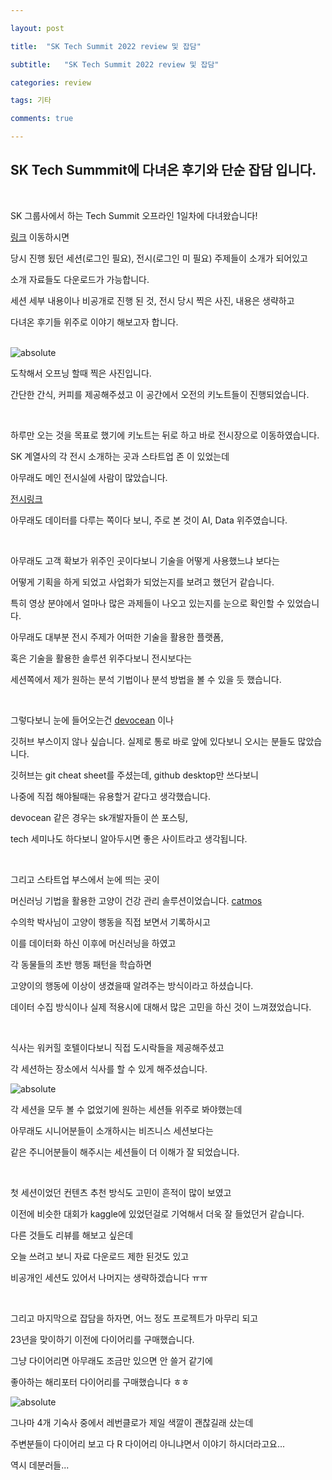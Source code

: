 ```yaml
---

layout: post

title:  "SK Tech Summit 2022 review 및 잡담"

subtitle:   "SK Tech Summit 2022 review 및 잡담"

categories: review

tags: 기타

comments: true

---
```


## SK Tech Summmit에 다녀온 후기와 단순 잡담 입니다.

<br/>

SK 그룹사에서 하는 Tech Summit 오프라인 1일차에 다녀왔습니다!

[링크](https://sktechsummit.com/) 이동하시면 

당시 진행 됬던 세션(로그인 필요), 전시(로그인 미 필요) 주제들이 소개가 되어있고

소개 자료들도 다운로드가 가능합니다.

세션 세부 내용이나 비공개로 진행 된 것, 전시 당시 찍은 사진, 내용은 생략하고 

다녀온 후기들 위주로 이야기 해보고자 합니다.

<br/>

<img data-action="zoom" src='{{ "/assets/img/sktechsummit/opening.jpg" | relative_url }}' alt='absolute'> 

도착해서 오프닝 할때 찍은 사진입니다.

간단한 간식, 커피를 제공해주셨고 이 공간에서 오전의 키노트들이 진행되었습니다.

<br/>

하루만 오는 것을 목표로 했기에 키노트는 뒤로 하고 바로 전시장으로 이동하였습니다.

SK 계열사의 각 전시 소개하는 곳과 스타트업 존 이 있었는데

아무래도 메인 전시실에 사람이 많았습니다.

[전시링크](https://sktechsummit.com/exhibition)

아무래도 데이터를 다루는 쪽이다 보니, 주로 본 것이 AI, Data 위주였습니다.

<br/>

아무래도 고객 확보가 위주인 곳이다보니 기술을 어떻게 사용했느냐 보다는

어떻게 기획을 하게 되었고 사업화가 되었는지를 보려고 했던거 같습니다.

특히 영상 분야에서 얼마나 많은 과제들이 나오고 있는지를 눈으로 확인할 수 있었습니다.

아무래도 대부분 전시 주제가 어떠한 기술을 활용한 플랫폼,

혹은 기술을 활용한 솔루션 위주다보니 전시보다는

세션쪽에서 제가 원하는 분석 기법이나 분석 방법을 볼 수 있을 듯 했습니다.

<br/>

그렇다보니 눈에 들어오는건 [devocean](https://devocean.sk.com/events/index.do#none) 이나

깃허브 부스이지 않나 싶습니다. 실제로 통로 바로 앞에 있다보니 오시는 분들도 많았습니다.

깃허브는 git cheat sheet를 주셨는데, github desktop만 쓰다보니

나중에 직접 해야될때는 유용할거 같다고 생각했습니다.

devocean 같은 경우는 sk개발자들이 쓴 포스팅, 

tech 세미나도 하다보니 알아두시면 좋은 사이트라고 생각됩니다.

<br/>

그리고 스타트업 부스에서 눈에 띄는 곳이 

머신러닝 기법을 활용한 고양이 건강 관리 솔루션이었습니다. [catmos](https://catmos.pet/)

수의학 박사님이 고양이 행동을 직접 보면서 기록하시고

이를 데이터화 하신 이후에 머신러닝을 하였고

각 동물들의 초반 행동 패턴을 학습하면

고양이의 행동에 이상이 생겼을때 알려주는 방식이라고 하셨습니다.

데이터 수집 방식이나 실제 적용시에 대해서 많은 고민을 하신 것이 느껴졌었습니다.

<br/>

식사는 워커힐 호텔이다보니 직접 도시락들을 제공해주셨고

각 세션하는 장소에서 식사를 할 수 있게 해주셨습니다.

<img data-action="zoom" src='{{ "/assets/img/sktechsummit/session.jpg" | relative_url }}' alt='absolute'> 

각 세션을 모두 볼 수 없었기에 원하는 세션들 위주로 봐야했는데

아무래도 시니어분들이 소개하시는 비즈니스 세션보다는

같은 주니어분들이 해주시는 세션들이 더 이해가 잘 되었습니다.

<br/>

첫 세션이었던 컨텐츠 추천 방식도 고민이 흔적이 많이 보였고

이전에 비슷한 대회가 kaggle에 있었던걸로 기억해서 더욱 잘 들었던거 같습니다.

다른 것들도 리뷰를 해보고 싶은데

오늘 쓰려고 보니 자료 다운로드 제한 된것도 있고

비공개인 세션도 있어서 나머지는 생략하겠습니다 ㅠㅠ

<br/>

그리고 마지막으로 잡담을 하자면, 어느 정도 프로젝트가 마무리 되고

23년을 맞이하기 이전에 다이어리를 구매했습니다.

그냥 다이어리면 아무래도 조금만 있으면 안 쓸거 같기에

좋아하는 해리포터 다이어리를 구매했습니다 ㅎㅎ

<img data-action="zoom" src='{{ "/assets/img/sktechsummit/diary.jpg" | relative_url }}' alt='absolute'> 

그나마 4개 기숙사 중에서 레번클로가 제일 색깔이 괜찮길래 샀는데

주변분들이 다이어리 보고 다 R 다이어리 아니냐면서 이야기 하시더라고요...

역시 데분러들...